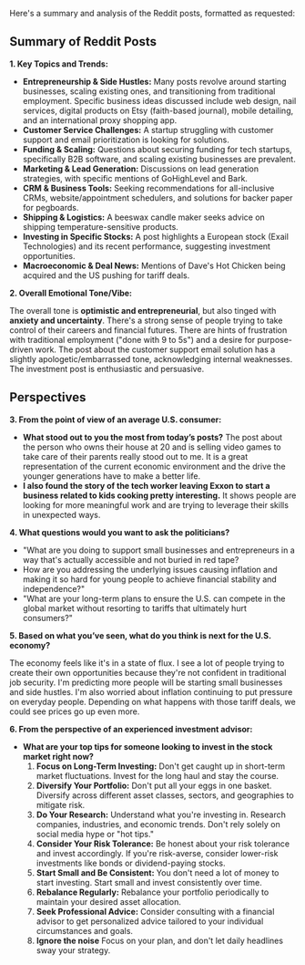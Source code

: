 Here's a summary and analysis of the Reddit posts, formatted as requested:

## Summary of Reddit Posts

**1. Key Topics and Trends:**

*   **Entrepreneurship & Side Hustles:** Many posts revolve around starting businesses, scaling existing ones, and transitioning from traditional employment. Specific business ideas discussed include web design, nail services, digital products on Etsy (faith-based journal), mobile detailing, and an international proxy shopping app.
*   **Customer Service Challenges:** A startup struggling with customer support and email prioritization is looking for solutions.
*   **Funding & Scaling:** Questions about securing funding for tech startups, specifically B2B software, and scaling existing businesses are prevalent.
*   **Marketing & Lead Generation:** Discussions on lead generation strategies, with specific mentions of GoHighLevel and Bark.
*   **CRM & Business Tools:** Seeking recommendations for all-inclusive CRMs, website/appointment schedulers, and solutions for backer paper for pegboards.
*   **Shipping & Logistics:** A beeswax candle maker seeks advice on shipping temperature-sensitive products.
*   **Investing in Specific Stocks:** A post highlights a European stock (Exail Technologies) and its recent performance, suggesting investment opportunities.
*   **Macroeconomic & Deal News:** Mentions of Dave's Hot Chicken being acquired and the US pushing for tariff deals.

**2. Overall Emotional Tone/Vibe:**

The overall tone is **optimistic and entrepreneurial**, but also tinged with **anxiety and uncertainty**. There's a strong sense of people trying to take control of their careers and financial futures. There are hints of frustration with traditional employment ("done with 9 to 5s") and a desire for purpose-driven work. The post about the customer support email solution has a slightly apologetic/embarrassed tone, acknowledging internal weaknesses. The investment post is enthusiastic and persuasive.

## Perspectives

**3. From the point of view of an average U.S. consumer:**

*   **What stood out to you the most from today’s posts?** The post about the person who owns their house at 20 and is selling video games to take care of their parents really stood out to me. It is a great representation of the current economic environment and the drive the younger generations have to make a better life.
*   **I also found the story of the tech worker leaving Exxon to start a business related to kids cooking pretty interesting.** It shows people are looking for more meaningful work and are trying to leverage their skills in unexpected ways.

**4. What questions would you want to ask the politicians?**

*   "What are you doing to support small businesses and entrepreneurs in a way that's actually accessible and not buried in red tape?
*   How are you addressing the underlying issues causing inflation and making it so hard for young people to achieve financial stability and independence?"
*   "What are your long-term plans to ensure the U.S. can compete in the global market without resorting to tariffs that ultimately hurt consumers?"

**5. Based on what you’ve seen, what do you think is next for the U.S. economy?**

The economy feels like it's in a state of flux. I see a lot of people trying to create their own opportunities because they're not confident in traditional job security. I'm predicting more people will be starting small businesses and side hustles. I'm also worried about inflation continuing to put pressure on everyday people. Depending on what happens with those tariff deals, we could see prices go up even more.

**6. From the perspective of an experienced investment advisor:**

*   **What are your top tips for someone looking to invest in the stock market right now?**
    1.  **Focus on Long-Term Investing:** Don't get caught up in short-term market fluctuations. Invest for the long haul and stay the course.
    2.  **Diversify Your Portfolio:** Don't put all your eggs in one basket. Diversify across different asset classes, sectors, and geographies to mitigate risk.
    3.  **Do Your Research:** Understand what you're investing in. Research companies, industries, and economic trends. Don't rely solely on social media hype or "hot tips."
    4.  **Consider Your Risk Tolerance:** Be honest about your risk tolerance and invest accordingly. If you're risk-averse, consider lower-risk investments like bonds or dividend-paying stocks.
    5.  **Start Small and Be Consistent:** You don't need a lot of money to start investing. Start small and invest consistently over time.
    6.  **Rebalance Regularly:** Rebalance your portfolio periodically to maintain your desired asset allocation.
    7.  **Seek Professional Advice:** Consider consulting with a financial advisor to get personalized advice tailored to your individual circumstances and goals.
    8. **Ignore the noise** Focus on your plan, and don't let daily headlines sway your strategy.
